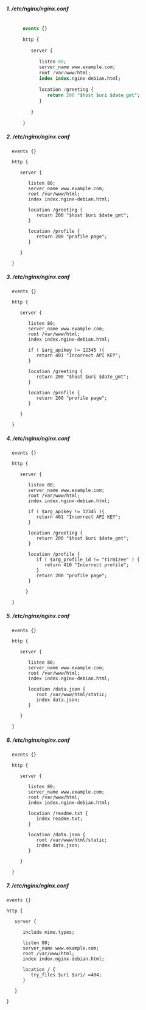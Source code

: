 
##### 1. /etc/nginx/nginx.conf 

```sql

      events {}

      http {

         server {

            listen 80;
            server_name www.example.com;
            root /var/www/html;
            index index.nginx-debian.html;

            location /greeting {
               return 200 "$host $uri $date_gmt";
            }

         }

      }

```

##### 2. /etc/nginx/nginx.conf

      events {}

      http {

         server {

            listen 80;
            server_name www.example.com;
            root /var/www/html;
            index index.nginx-debian.html;

            location /greeting {
               return 200 "$host $uri $date_gmt";
            }
            
            location /profile {
               return 200 "profile page";
            }

         }

      }
      

##### 3. /etc/nginx/nginx.conf

      events {}

      http {

         server {

            listen 80;
            server_name www.example.com;
            root /var/www/html;
            index index.nginx-debian.html;

            if ( $arg_apikey != 12345 ){
               return 401 "Incorrect API KEY";
            }

            location /greeting {
               return 200 "$host $uri $date_gmt";
            }
            
            location /profile {
               return 200 "profile page";
            }

         }

      }

##### 4. /etc/nginx/nginx.conf

      events {}
      
      http {

         server {

            listen 80;
            server_name www.example.com;
            root /var/www/html;
            index index.nginx-debian.html;

            if ( $arg_apikey != 12345 ){
               return 401 "Incorrect API KEY";
            }

            location /greeting {
               return 200 "$host $uri $date_gmt";
            }

            location /profile {
               if ( $arg_profile_id != "tirmizee" ) {
                  return 410 "Incorrect profile";
               }
               return 200 "profile page";
            }

           }

      }


##### 5. /etc/nginx/nginx.conf

      events {}

      http {

         server {

            listen 80;
            server_name www.example.com;
            root /var/www/html;
            index index.nginx-debian.html;

            location /data.json {
               root /var/www/html/static;
               index data.json;
            }

         }

      }

##### 6. /etc/nginx/nginx.conf

      events {}

      http {

         server {

            listen 80;
            server_name www.example.com;
            root /var/www/html;
            index index.nginx-debian.html;

            location /readme.txt {
               index readme.txt;
            }

            location /data.json {
               root /var/www/html/static;
               index data.json;
            }

         }

      }

##### 7. /etc/nginx/nginx.conf

    events {}

    http {

       server {

          include mime.types;

          listen 80;
          server_name www.example.com;
          root /var/www/html;
          index index.nginx-debian.html;

          location / {
             try_files $uri $uri/ =404;
          }

       }

    }
